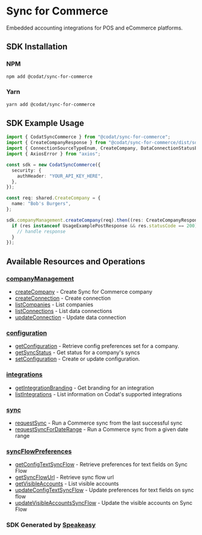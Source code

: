 # Sync for Commerce

Embedded accounting integrations for POS and eCommerce platforms.

<!-- Start SDK Installation -->
## SDK Installation

### NPM

```bash
npm add @codat/sync-for-commerce
```

### Yarn

```bash
yarn add @codat/sync-for-commerce
```
<!-- End SDK Installation -->

## SDK Example Usage
<!-- Start SDK Example Usage -->
```typescript
import { CodatSyncCommerce } from "@codat/sync-for-commerce";
import { CreateCompanyResponse } from "@codat/sync-for-commerce/dist/sdk/models/operations";
import { ConnectionSourceTypeEnum, CreateCompany, DataConnectionStatusEnum } from "@codat/sync-for-commerce/dist/sdk/models/shared";
import { AxiosError } from "axios";

const sdk = new CodatSyncCommerce({
  security: {
    authHeader: "YOUR_API_KEY_HERE",
  },
});

const req: shared.CreateCompany = {
  name: "Bob's Burgers",
};

sdk.companyManagement.createCompany(req).then((res: CreateCompanyResponse | AxiosError) => {
  if (res instanceof UsageExamplePostResponse && res.statusCode == 200) {
    // handle response
  }
});
```
<!-- End SDK Example Usage -->

<!-- Start SDK Available Operations -->
## Available Resources and Operations


### [companyManagement](docs/companymanagement/README.md)

* [createCompany](docs/companymanagement/README.md#createcompany) - Create Sync for Commerce company
* [createConnection](docs/companymanagement/README.md#createconnection) - Create connection
* [listCompanies](docs/companymanagement/README.md#listcompanies) - List companies
* [listConnections](docs/companymanagement/README.md#listconnections) - List data connections
* [updateConnection](docs/companymanagement/README.md#updateconnection) - Update data connection

### [configuration](docs/configuration/README.md)

* [getConfiguration](docs/configuration/README.md#getconfiguration) - Retrieve config preferences set for a company.
* [getSyncStatus](docs/configuration/README.md#getsyncstatus) - Get status for a company's syncs
* [setConfiguration](docs/configuration/README.md#setconfiguration) - Create or update configuration.

### [integrations](docs/integrations/README.md)

* [getIntegrationBranding](docs/integrations/README.md#getintegrationbranding) - Get branding for an integration
* [listIntegrations](docs/integrations/README.md#listintegrations) - List information on Codat's supported integrations

### [sync](docs/sync/README.md)

* [requestSync](docs/sync/README.md#requestsync) - Run a Commerce sync from the last successful sync
* [requestSyncForDateRange](docs/sync/README.md#requestsyncfordaterange) - Run a Commerce sync from a given date range

### [syncFlowPreferences](docs/syncflowpreferences/README.md)

* [getConfigTextSyncFlow](docs/syncflowpreferences/README.md#getconfigtextsyncflow) - Retrieve preferences for text fields on Sync Flow
* [getSyncFlowUrl](docs/syncflowpreferences/README.md#getsyncflowurl) - Retrieve sync flow url
* [getVisibleAccounts](docs/syncflowpreferences/README.md#getvisibleaccounts) - List visible accounts
* [updateConfigTextSyncFlow](docs/syncflowpreferences/README.md#updateconfigtextsyncflow) - Update preferences for text fields on sync flow
* [updateVisibleAccountsSyncFlow](docs/syncflowpreferences/README.md#updatevisibleaccountssyncflow) - Update the visible accounts on Sync Flow
<!-- End SDK Available Operations -->

### SDK Generated by [Speakeasy](https://docs.speakeasyapi.dev/docs/using-speakeasy/client-sdks)
